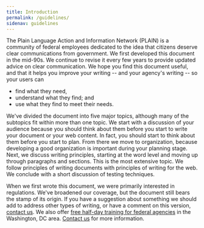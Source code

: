 ```yaml
---
title: Introduction
permalink: /guidelines/
sidenav: guidelines
---
```


The Plain Language Action and Information Network (PLAIN) is a community of federal employees dedicated to the idea that citizens deserve clear communications from government. We first developed this document in the mid-90s. We continue to revise it every few years to provide updated advice on clear communication. We hope you find this document useful, and that it helps you improve your writing -- and your agency's writing -- so your users can

- find what they need,
- understand what they find; and
- use what they find to meet their needs.

We've divided the document into five major topics, although many of the subtopics fit within more than one topic. We start with a discussion of your audience because you should think about them before you start to write your document or your web content. In fact, you should start to think about them before you start to plan. From there we move to organization, because developing a good organization is important during your planning stage. Next, we discuss writing principles, starting at the word level and moving up through paragraphs and sections. This is the most extensive topic. We follow principles of writing documents with principles of writing for the web. We conclude with a short discussion of testing techniques.

When we first wrote this document, we were primarily interested in regulations. We've broadened our coverage, but the document still bears the stamp of its origin. If you have a suggestion about something we should add to address other types of writing, or have a comment on this version, [contact us](#level#site/contactus.cfm). We also offer [free half-day training for federal agencies](#level#resources/take_training/freetraining.cfm) in the Washington, DC area. [Contact us](#level#site/contactus.cfm?subject=training) for more information.
